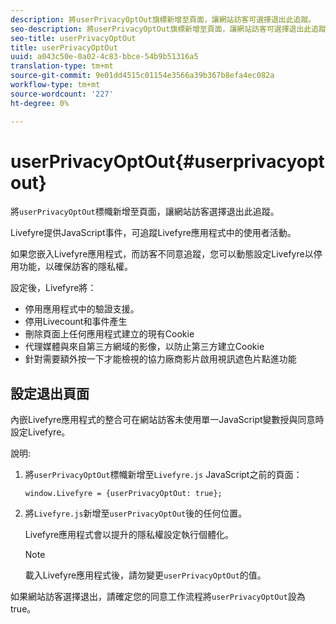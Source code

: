 ```yaml
---
description: 將userPrivacyOptOut旗標新增至頁面，讓網站訪客可選擇退出此追蹤。
seo-description: 將userPrivacyOptOut旗標新增至頁面，讓網站訪客可選擇退出此追蹤。
seo-title: userPrivacyOptOut
title: userPrivacyOptOut
uuid: a043c50e-0a02-4c83-bbce-54b9b51316a5
translation-type: tm+mt
source-git-commit: 9e01dd4515c01154e3566a39b367b8efa4ec082a
workflow-type: tm+mt
source-wordcount: '227'
ht-degree: 0%

---
```



# userPrivacyOptOut{#userprivacyoptout}

將`userPrivacyOptOut`標幟新增至頁面，讓網站訪客選擇退出此追蹤。

Livefyre提供JavaScript事件，可追蹤Livefyre應用程式中的使用者活動。

如果您嵌入Livefyre應用程式，而訪客不同意追蹤，您可以動態設定Livefyre以停用功能，以確保訪客的隱私權。

設定後，Livefyre將：

* 停用應用程式中的驗證支援。
* 停用Livecount和事件產生
* 刪除頁面上任何應用程式建立的現有Cookie
* 代理媒體與來自第三方網域的影像，以防止第三方建立Cookie
* 針對需要額外按一下才能檢視的協力廠商影片啟用視訊遮色片點進功能

## 設定退出頁面

內嵌Livefyre應用程式的整合可在網站訪客未使用單一JavaScript變數授與同意時設定Livefyre。

說明:

1. 將`userPrivacyOptOut`標幟新增至`Livefyre.js` JavaScript之前的頁面：

   ```
   window.Livefyre = {userPrivacyOptOut: true};
   ```

1. 將`Livefyre.js`新增至`userPrivacyOptOut`後的任何位置。

   Livefyre應用程式會以提升的隱私權設定執行個體化。

   >[!NOTE]
   >
   >載入Livefyre應用程式後，請勿變更`userPrivacyOptOut`的值。

如果網站訪客選擇退出，請確定您的同意工作流程將`userPrivacyOptOut`設為true。
